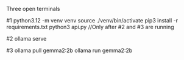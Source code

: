 Three open terminals

#1
python3.12 -m venv venv
source ./venv/bin/activate
pip3 install -r requirements.txt
python3 api.py //Only after #2 and #3 are running

#2
ollama serve

#3
ollama pull gemma2:2b
ollama run gemma2:2b